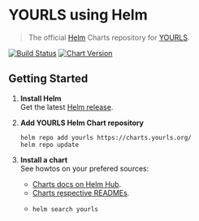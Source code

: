 # YOURLS using Helm

> The official [Helm](https://helm.sh) Charts repository for [YOURLS](https://yourls.org).

[![Build Status](https://travis-ci.com/YOURLS/charts.svg?branch=master)](https://travis-ci.com/YOURLS/charts)
[![Chart Version](https://img.shields.io/badge/dynamic/yaml.svg?color=blue&label=chart&prefix=v&query=entries.yourls%5B0%5D.version&url=https%3A%2F%2Fcharts.yourls.org%2Findex.yaml)](https://hub.helm.sh/charts/yourls/yourls)

## Getting Started

1. **Install Helm**  
   Get the latest [Helm release](https://github.com/kubernetes/helm#install).

2. **Add YOURLS Helm Chart repository**  
   ```console
   helm repo add yourls https://charts.yourls.org/
   helm repo update
   ```

3. **Install a chart**  
   See howtos on your prefered sources:
   * [Charts docs on Helm Hub](https://hub.helm.sh/charts/yourls).
   * [Charts respective READMEs](charts).
   * ```
     helm search yourls
     ```
